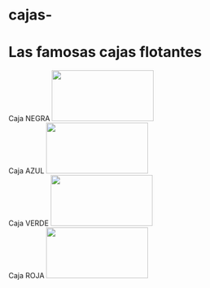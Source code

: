 # cajas-
<!DOCTYPE html>
<html>
    <head lang="es-ES"  
        <meta charset="utf-8">
        <link href="cajas Gab.css" rel="stylesheet">
    </head>
    <body>
        <h1>Las famosas cajas flotantes</h1>
        <div id="cajaNegra">Caja NEGRA <img src="azul.jpg" width="200" height="100"></div>
        <div id="cajaAzul">Caja AZUL <img src="verde.jpg" width="200" height="100"> </div>
        <div id="cajaVerde">Caja VERDE <img src="amarillo.jpg" width="200" height="100"></div>
        <div id="cajaRoja">Caja ROJA <img src="rojo.jpg" width="200" height="100"></div>
    </body>
</html>
